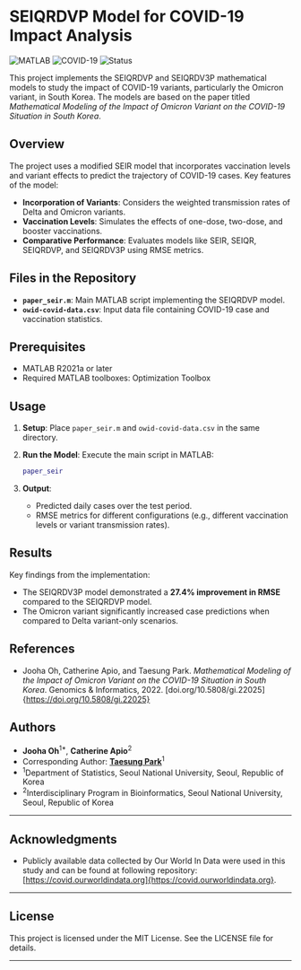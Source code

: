 
# SEIQRDVP Model for COVID-19 Impact Analysis

![MATLAB](https://img.shields.io/badge/MATLAB-R2021a-orange)
![COVID-19](https://img.shields.io/badge/COVID--19-SEIQRDVP%20Model-green)
![Status](https://img.shields.io/badge/Status-Active-brightgreen)

This project implements the SEIQRDVP and SEIQRDV3P mathematical models to study the impact of COVID-19 variants, particularly the Omicron variant, in South Korea. The models are based on the paper titled *Mathematical Modeling of the Impact of Omicron Variant on the COVID-19 Situation in South Korea*.

## Overview

The project uses a modified SEIR model that incorporates vaccination levels and variant effects to predict the trajectory of COVID-19 cases. Key features of the model:
- **Incorporation of Variants**: Considers the weighted transmission rates of Delta and Omicron variants.
- **Vaccination Levels**: Simulates the effects of one-dose, two-dose, and booster vaccinations.
- **Comparative Performance**: Evaluates models like SEIR, SEIQR, SEIQRDVP, and SEIQRDV3P using RMSE metrics.

## Files in the Repository

- **`paper_seir.m`**: Main MATLAB script implementing the SEIQRDVP model.
- **`owid-covid-data.csv`**: Input data file containing COVID-19 case and vaccination statistics.

## Prerequisites

- MATLAB R2021a or later
- Required MATLAB toolboxes: Optimization Toolbox

## Usage

1. **Setup**:
   Place `paper_seir.m` and `owid-covid-data.csv` in the same directory.

2. **Run the Model**:
   Execute the main script in MATLAB:
   ```matlab
   paper_seir
   ```

3. **Output**:
   - Predicted daily cases over the test period.
   - RMSE metrics for different configurations (e.g., different vaccination levels or variant transmission rates).

## Results

Key findings from the implementation:
- The SEIQRDV3P model demonstrated a **27.4% improvement in RMSE** compared to the SEIQRDVP model.
- The Omicron variant significantly increased case predictions when compared to Delta variant-only scenarios.

## References

- Jooha Oh, Catherine Apio, and Taesung Park. *Mathematical Modeling of the Impact of Omicron Variant on the COVID-19 Situation in South Korea*. Genomics & Informatics, 2022. [doi.org/10.5808/gi.22025]{https://doi.org/10.5808/gi.22025}

## Authors

- **Jooha Oh**<sup>1*</sup>, **Catherine Apio**<sup>2</sup>
- Corresponding Author: [**Taesung Park**](mailto:tspark@stats.snu.ac.kr)<sup>1</sup>
- <sup>1</sup>Department of Statistics, Seoul National University, Seoul, Republic of Korea
- <sup>2</sup>Interdisciplinary Program in Bioinformatics, Seoul National University, Seoul, Republic of Korea



---

## Acknowledgments

- Publicly available data collected by Our World In Data were used in this study and can be found at following repository: [https://covid.ourworldindata.org]{https://covid.ourworldindata.org}.

---

## License

This project is licensed under the MIT License. See the LICENSE file for details.


---
